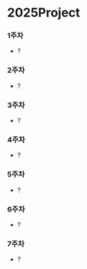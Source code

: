 # 2025Project

### 1주차
- ?

### 2주차
- ?

### 3주차
- ?

### 4주차
- ?

### 5주차
- ?

### 6주차
- ?

### 7주차
- ?
